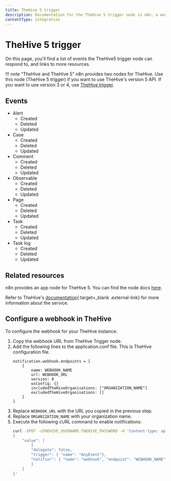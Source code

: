 ```yaml
---
title: TheHive 5 trigger
description: Documentation for the TheHive 5 trigger node in n8n, a workflow automation platform. Includes details of operations and configuration, and links to examples and credentials information.
contentType: integration
---
```


# TheHive 5 trigger

On this page, you'll find a list of events the TheHive5 trigger node can respond to, and links to more resources.

!!! note "TheHive and TheHive 5"
	n8n provides two nodes for TheHive. Use this node (TheHive 5 trigger) if you want to use TheHive's version 5 API. If you want to use version 3 or 4, use [TheHive trigger](/integrations/builtin/trigger-nodes/n8n-nodes-base.thehivetrigger/).

<!--

!!! note "Examples and templates"
    For usage examples and templates to help you get started, take a look at n8n's [TheHive trigger integrations](https://n8n.io/integrations/thehive5-trigger/){:target="_blank" .external-link} list.

-->

## Events

* Alert 
	* Created
	* Deleted
	* Updated
* Case
	* Created
	* Deleted
	* Updated
* Comment
	* Created
	* Deleted
	* Updated
* Observable
	* Created
	* Deleted
	* Updated
* Page
	* Created
	* Deleted
	* Updated
* Task
	* Created
	* Deleted
	* Updated
* Task log
	* Created
	* Deleted
	* Updated

## Related resources

n8n provides an app node for TheHive 5. You can find the node docs [here](/integrations/builtin/app-nodes/n8n-nodes-base.thehive5/).

<!--
View [example workflows and related content](https://n8n.io/integrations/thehive-trigger/){:target=_blank .external-link} on n8n's website.
-->

Refer to TheHive's [documentation](https://docs.strangebee.com/){:target=_blank .external-link} for more information about the service.


## Configure a webhook in TheHive

To configure the webhook for your TheHive instance:

1. Copy the webhook URL from TheHive Trigger node.
2. Add the following lines to the application.conf file. This is TheHive configuration file.
	```
	notification.webhook.endpoints = [
		{
			name: WEBHOOK_NAME
			url: WEBHOOK_URL
			version: 0
			wsConfig: {}
			includedTheHiveOrganisations: ["ORGANIZATION_NAME"]
			excludedTheHiveOrganisations: []
		}
	]
	```
3. Replace `WEBHOOK_URL` with the URL you copied in the previous step.
4. Replace `ORGANIZATION_NAME` with your organization name.
5. Execute the following cURL command to enable notifications:
	```sh
	curl -XPUT -uTHEHIVE_USERNAME:THEHIVE_PASSWORD -H 'Content-type: application/json' THEHIVE_URL/api/config/organisation/notification -d '
	{
		"value": [
			{
			"delegate": false,
			"trigger": { "name": "AnyEvent"},
			"notifier": { "name": "webhook", "endpoint": "WEBHOOK_NAME" }
			}
		]
	}'
	```
